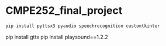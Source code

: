 # CMPE252_final_project

```bash
pip install pyttsx3 pyaudio speechrecognition customtkinter
```
pip install gtts
pip install playsound==1.2.2
